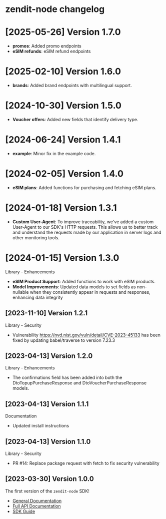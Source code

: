 zendit-node changelog
=====================

# [2025-05-26] Version 1.7.0

- **promos**: Added promo endpoints
- **eSIM refunds**: eSIM refund endpoints

# [2025-02-10] Version 1.6.0

- **brands**: Added brand endpoints with multilingual support.

# [2024-10-30] Version 1.5.0

- **Voucher offers**: Added new fields that identify delivery type.

# [2024-06-24] Version 1.4.1

- **example**: Minor fix in the example code.

# [2024-02-05] Version 1.4.0

- **eSIM plans**: Added functions for purchasing and fetching eSIM plans.

# [2024-01-18] Version 1.3.1

- **Custom User-Agent**: To improve traceability, we've added a custom User-Agent to our SDK's HTTP requests.
  This allows us to better track and understand the requests made by our application in server logs and other monitoring tools.

# [2024-01-15] Version 1.3.0

Library - Enhancements

- **eSIM Product Support**: Added functions to work with eSIM products.
- **Model Improvements**: Updated data models to set fields as non-nullable when they consistently appear in requests and responses, enhancing data integrity

[2023-11-10] Version 1.2.1
--------------------------------

Library - Security

- Vulnerability https://nvd.nist.gov/vuln/detail/CVE-2023-45133 has been fixed by updating babel/traverse to version 7.23.3

[2023-04-13] Version 1.2.0
--------------------------------

Library - Enhancements

- The confirmations field has been added into both the DtoTopupPurchaseResponse and DtoVoucherPurchaseResponse models.

[2023-04-13] Version 1.1.1
--------------------------------

Documentation

- Updated install instructions

[2023-04-13] Version 1.1.0
--------------------------------

Library - Security

- PR #14: Replace package request with fetch to fix security vulnerability

[2023-03-30] Version 1.0.0
--------------------------------
The first version of the `zendit-node` SDK!

- [General Documentation](https://developers.zendit.io)
- [Full API Documentation](https://developers.zendit.io/api)
- [SDK Guide](SDK-GUIDE.md)